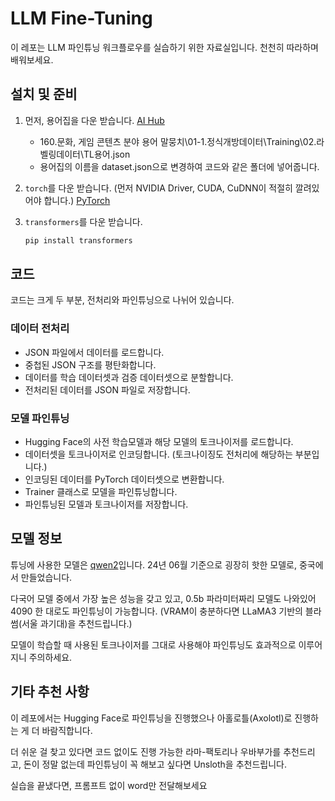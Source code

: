 # LLM Fine-Tuning

이 레포는 LLM 파인튜닝 워크플로우를 실습하기 위한 자료실입니다. 천천히 따라하며 배워보세요.

## 설치 및 준비

1. 먼저, 용어집을 다운 받습니다. [AI Hub](https://www.aihub.or.kr/aihubdata/data/view.do?currMenu=115&topMenu=100&aihubDataSe=data&dataSetSn=71614)
    - 160.문화, 게임 콘텐츠 분야 용어 말뭉치\01-1.정식개방데이터\Training\02.라벨링데이터\TL용어.json
    - 용어집의 이름을 dataset.json으로 변경하여 코드와 같은 폴더에 넣어줍니다.

2. `torch`를 다운 받습니다. (먼저 NVIDIA Driver, CUDA, CuDNN이 적절히 깔려있어야 합니다.) [PyTorch](https://pytorch.org/)

3. `transformers`를 다운 받습니다.
    ```bash
    pip install transformers
    ```

## 코드

코드는 크게 두 부분, 전처리와 파인튜닝으로 나뉘어 있습니다.

### 데이터 전처리
- JSON 파일에서 데이터를 로드합니다.
- 중첩된 JSON 구조를 평탄화합니다.
- 데이터를 학습 데이터셋과 검증 데이터셋으로 분할합니다.
- 전처리된 데이터를 JSON 파일로 저장합니다.

### 모델 파인튜닝
- Hugging Face의 사전 학습모델과 해당 모델의 토크나이저를 로드합니다.
- 데이터셋을 토크나이저로 인코딩합니다. (토크나이징도 전처리에 해당하는 부분입니다.)
- 인코딩된 데이터를 PyTorch 데이터셋으로 변환합니다.
- Trainer 클래스로 모델을 파인튜닝합니다.
- 파인튜닝된 모델과 토크나이저를 저장합니다.

## 모델 정보

튜닝에 사용한 모델은 [qwen2](https://huggingface.co/Qwen/Qwen2-0.5B-Instruct)입니다. 24년 06월 기준으로 굉장히 핫한 모델로, 중국에서 만들었습니다.

다국어 모델 중에서 가장 높은 성능을 갖고 있고, 0.5b 파라미터짜리 모델도 나와있어 4090 한 대로도 파인튜닝이 가능합니다. (VRAM이 충분하다면 LLaMA3 기반의 블라썸(서울 과기대)을 추천드립니다.)

모델이 학습할 때 사용된 토크나이저를 그대로 사용해야 파인튜닝도 효과적으로 이루어지니 주의하세요.

## 기타 추천 사항

이 레포에서는 Hugging Face로 파인튜닝을 진행했으나 아홀로틀(Axolotl)로 진행하는 게 더 바람직합니다.

더 쉬운 걸 찾고 있다면 코드 없이도 진행 가능한 라마-팩토리나 우바부가를 추천드리고, 돈이 정말 없는데 파인튜닝이 꼭 해보고 싶다면 Unsloth을 추천드립니다.

실습을 끝냈다면, 프롬프트 없이 word만 전달해보세요